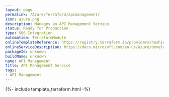 ```yaml
---
layout: page
permalink: /Azure/Terraform/apimanagement/
icon: azure.png
description: Manages an API Management Service.
status: Ready for Production
type: S06 Integration
automation: TerraformModule
onlineTemplateReference: https://registry.terraform.io/providers/hashicorp/azurerm/latest/docs/resources/api_management
onlineServiceDescription: https://docs.microsoft.com/en-us/azure/developer/terraform/
packageId: unknown
buildName: unknown
name: API Management 
title: API Management Service
tags: 
- API Management 
---
```


{%- include template_terraform.html -%}


